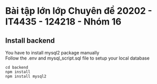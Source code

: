# Bài tập lớn lớp Chuyên đề 20202 - IT4435 - 124218 - Nhóm 16
## Install backend
You have to install mysql2 package manually \
Follow the .env and mysql_script.sql file to setup your local database

```console
cd backend
npm install
npm install mysql2
```